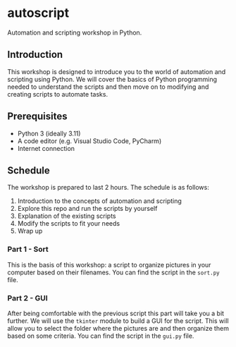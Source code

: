 # autoscript
Automation and scripting workshop in Python.

## Introduction
This workshop is designed to introduce you to the world of automation and scripting using Python. 
We will cover the basics of Python programming needed to understand the scripts and then move on to
modifying and creating scripts to automate tasks.


## Prerequisites
- Python 3 (ideally 3.11)
- A code editor (e.g. Visual Studio Code, PyCharm)
- Internet connection


## Schedule
The workshop is prepared to last 2 hours. The schedule is as follows:
1. Introduction to the concepts of automation and scripting
2. Explore this repo and run the scripts by yourself
3. Explanation of the existing scripts
4. Modify the scripts to fit your needs
5. Wrap up


### Part 1 - Sort
This is the basis of this workshop: a script to organize pictures in your computer based
on their filenames. You can find the script in the `sort.py` file.


### Part 2 - GUI
After being comfortable with the previous script this part will take you a bit further. We will use
the `tkinter` module to build a GUI for the script. This will allow you to select the folder where the
pictures are and then organize them based on some criteria. You can find the script in the `gui.py` file.
